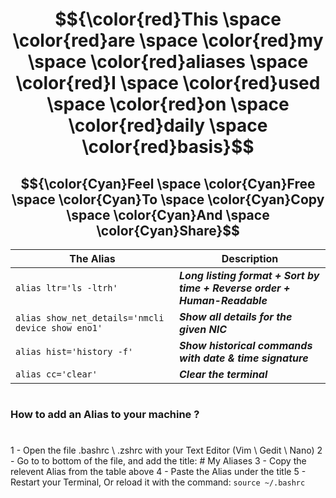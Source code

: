 # $${\color{red}This \space \color{red}are \space \color{red}my \space \color{red}aliases \space \color{red}I \space \color{red}used \space \color{red}on \space \color{red}daily \space \color{red}basis}$$

## $${\color{Cyan}Feel \space \color{Cyan}Free \space \color{Cyan}To \space \color{Cyan}Copy \space \color{Cyan}And \space \color{Cyan}Share}$$

| The Alias | Description |
| --- | --- |
| `alias ltr='ls -ltrh'` | ___Long listing format + Sort by time + Reverse order + Human-Readable___ |
| `alias show_net_details='nmcli device show eno1'` | ___Show all details for the given NIC___ |
| `alias hist='history -f'` | ___Show historical commands with date & time signature___ |
| `alias cc='clear'` | ___Clear the terminal___ |

# 

### How to add an Alias to your machine ?
#
1 - Open the file .bashrc \ .zshrc with your Text Editor (Vim \ Gedit \ Nano)
2 - Go to to bottom of the file, and add the title: # My Aliases
3 - Copy the relevent Alias from the table above
4 - Paste the Alias under the title
5 - Restart your Terminal, Or reload it with the command: `source ~/.bashrc`
